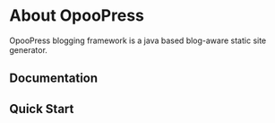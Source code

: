 About OpooPress
=========

OpooPress blogging framework is a java based blog-aware static site generator.

## Documentation

## Quick Start

